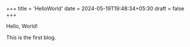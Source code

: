 +++
title = 'HelloWorld'
date = 2024-05-19T19:48:34+05:30
draft = false
+++

Hello, World!

This is the first blog.
